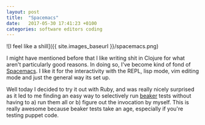 ```yaml
---
layout: post
title:  "Spacemacs"
date:   2017-05-30 17:41:23 +0100
categories: software editors coding
---
```


![I feel like a shill]({{ site.images_baseurl }}/spacemacs.png)

I might have mentioned before that I like writing shit in Clojure for what
aren't particularly good reasons. In doing so, I've become kind of fond of
[Spacemacs][spacemacs]. I like it for the interactivity with the REPL, lisp
mode, vim editing mode and just the general way its set up.

Well today I decided to try it out with Ruby, and was really nicely surprised as
it led to me finding an easy way to selectively run [beaker][beaker] tests
without having to a) run them all or b) figure out the invocation by myself.
This is really awesome because beaker tests take an age, especially if you're
testing puppet code.

[spacemacs]: http://spacemacs.org/
[beaker]: https://github.com/puppetlabs/beaker
